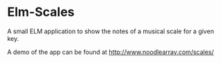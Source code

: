 # Elm-Scales
A small ELM application to show the notes of a musical scale for a given key.

A demo of the app can be found at http://www.noodlearray.com/scales/
